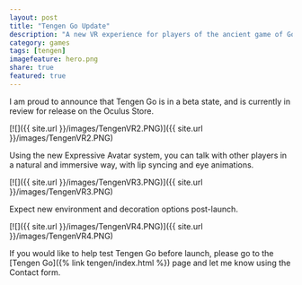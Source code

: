 ```yaml
---
layout: post
title: "Tengen Go Update"
description: "A new VR experience for players of the ancient game of Go."
category: games
tags: [tengen]
imagefeature: hero.png
share: true
featured: true
---
```


I am proud to announce that Tengen Go is in a beta state, and is currently in review for release on the Oculus Store.

[![]({{ site.url }}/images/TengenVR2.PNG)]({{ site.url }}/images/TengenVR2.PNG)

Using the new Expressive Avatar system, you can talk with other players in a natural and immersive way, with lip syncing and eye animations.

[![]({{ site.url }}/images/TengenVR3.PNG)]({{ site.url }}/images/TengenVR3.PNG)

Expect new environment and decoration options post-launch.

[![]({{ site.url }}/images/TengenVR4.PNG)]({{ site.url }}/images/TengenVR4.PNG)

If you would like to help test Tengen Go before launch, please go to the [Tengen Go]({% link tengen/index.html %}) page and let me know using the Contact form.
